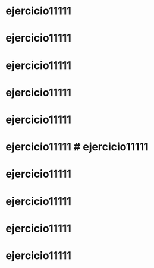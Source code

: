 # ejercicio11111 
# ejercicio11111 
# ejercicio11111 
# ejercicio11111 
# ejercicio11111 
# ejercicio11111 # ejercicio11111 
# ejercicio11111 
# ejercicio11111 
# ejercicio11111 
# ejercicio11111 